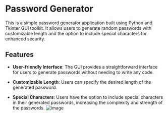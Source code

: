 # Password Generator

This is a simple password generator application built using Python and Tkinter GUI toolkit. It allows users to generate random passwords with customizable length and the option to include special characters for enhanced security.

## Features

- **User-friendly Interface**: The GUI provides a straightforward interface for users to generate passwords without needing to write any code.

- **Customizable Length**: Users can specify the desired length of the generated password.

- **Special Characters**: Users have the option to include special characters in their generated passwords, increasing the complexity and strength of the passwords.
![image](https://github.com/Georgyrs/Passwordgenerator/assets/160395796/1a6c82e9-ea11-450b-8cf2-bcf1fbe8fab0)

